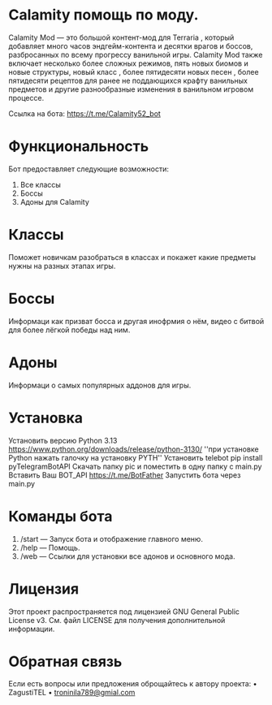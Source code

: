 # Calamity помощь по моду.

Calamity Mod — это большой контент-мод для Terraria , который добавляет много часов эндгейм-контента и десятки врагов и боссов, разбросанных по всему прогрессу ванильной игры. Calamity Mod также включает несколько более сложных режимов, пять новых биомов и новые структуры, новый класс , более пятидесяти новых песен , более пятидесяти рецептов для ранее не поддающихся крафту ванильных предметов и другие разнообразные изменения в ванильном игровом процессе.

Ссылка на бота: https://t.me/Calamity52_bot

# Функциональность 
Бот предоставляет следующие возможности:
1. Все классы
2. Боссы
3. Адоны для Calamity

# Классы
Поможет новичкам разобраться в классах и покажет какие предметы нужны на разных этапах игры. 

# Боссы
Информаци как призват босса и другая инофрмия о нём, видео с битвой для более лёгкой победы над ним.

# Адоны
Информаци о самых популярных аддонов для игры.

# Установка
Установить версию Python 3.13 https://www.python.org/downloads/release/python-3130/ ''при установке Python нажать галочку на установку PYTH''
Установить telebot pip install pyTelegramBotAPI
Скачать папку pic и поместить в одну папку с main.py
Вставить Ваш BOT_API https://t.me/BotFather
Запустить бота через main.py

# Команды бота
1. /start — Запуск бота и отображение главного меню.
2. /help — Помощь.
3. /web — Ссылки для установки все адонов и основного мода. 

# Лицензия
Этот проект распространяется под лицензией GNU General Public License v3. См. файл LICENSE для получения дополнительной информации.

# Обратная связь 
Если есть вопросы или предложения оброщайтесь к автору проекта:
• ZagustiTEL
• troninila789@gmial.com










